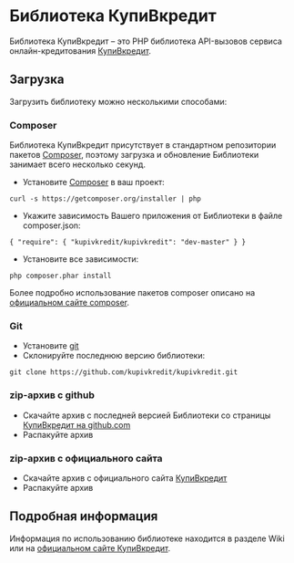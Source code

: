 Библиотека КупиВкредит
================================

Библиотека КупиВкредит – это PHP библиотека API-вызовов сервиса онлайн-кредитования [КупиВкредит][0].

Загрузка
--------------------------------

Загрузить библиотеку можно несколькими способами:

### Composer

Библиотека КупиВкредит присутствует в стандартном репозитории пакетов [Composer][1], поэтому загрузка и обновление Библиотеки занимает всего несколько секунд.

+ Установите [Composer][1] в ваш проект:

`curl -s https://getcomposer.org/installer | php`

+ Укажите зависимость Вашего приложения от Библиотеки в файле composer.json:

`
{
    "require": {
        "kupivkredit/kupivkredit": "dev-master"
    }
}
`

+ Установите все зависимости:

`php composer.phar install`

Более подробно использование пакетов composer описано на [официальном сайте composer][2].

### Git

+ Установите [git][3]
+ Склонируйте последнюю версию библиотеки:

`git clone https://github.com/kupivkredit/kupivkredit.git`

### zip-архив с github

+ Скачайте архив c последней версией Библиотеки со страницы [КупиВкредит на github.com][4]
+ Распакуйте архив

### zip-архив с официального сайта

+ Скачайте архив с официального сайта [КупиВкредит][0]
+ Распакуйте архив

Подробная информация
--------------------------------

Информация по использованию библиотеке находится в разделе Wiki или на [официальном сайте КупиВкредит][0].


[0]: https://www.kupivkredit.ru
[1]: http://getcomposer.org/
[2]: http://getcomposer.org/doc/00-intro.md
[3]: http://git-scm.com/
[4]: https://github.com/kupivkredit/kupivkredit/tags